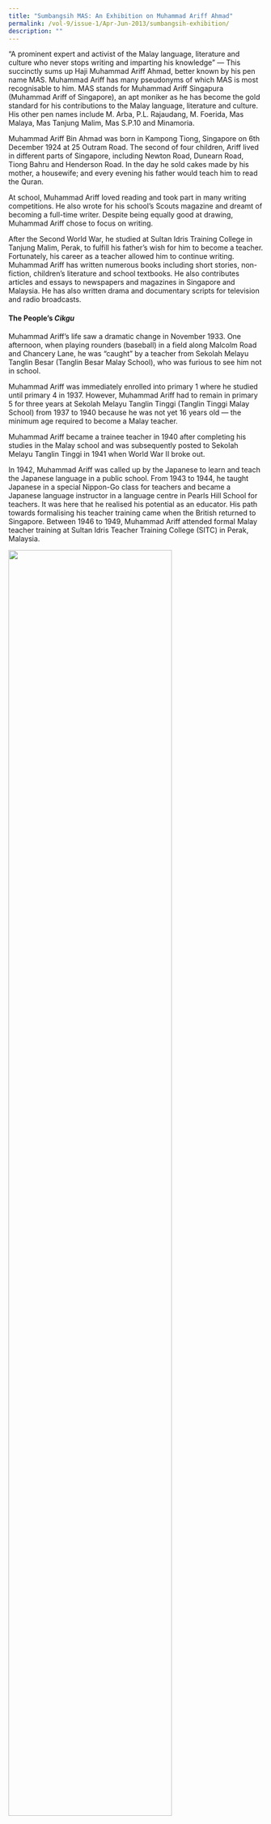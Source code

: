 ```yaml
---
title: "Sumbangsih MAS: An Exhibition on Muhammad Ariff Ahmad"
permalink: /vol-9/issue-1/Apr-Jun-2013/sumbangsih-exhibition/
description: ""
---
```

“A prominent expert and activist of the Malay language, literature and culture who never stops writing and imparting his knowledge” — This succinctly sums up Haji Muhammad Ariff Ahmad, better known by his pen name MAS. Muhammad Ariff has many pseudonyms of which MAS is most recognisable to him. MAS stands for Muhammad Ariff Singapura (Muhammad Ariff of Singapore), an apt moniker as he has become the gold standard for his contributions to the Malay language, literature and culture. His other pen names include M. Arba, P.L. Rajaudang, M. Foerida, Mas Malaya, Mas Tanjung Malim, Mas S.P.10 and Minamoria.

Muhammad Ariff Bin Ahmad was born in Kampong Tiong, Singapore on 6th December 1924 at 25 Outram Road. The second of four children, Ariff lived in different parts of Singapore, including Newton Road, Dunearn Road, Tiong Bahru and Henderson Road. In the day he sold cakes made by his mother, a housewife; and every evening his father would teach him to read the Quran.

At school, Muhammad Ariff loved reading and took part in many writing competitions. He also wrote for his school’s Scouts magazine and dreamt of becoming a full-time writer. Despite being equally good at drawing, Muhammad Ariff chose to focus on writing.

After the Second World War, he studied at Sultan Idris Training College in Tanjung Malim, Perak, to fulfill his father’s wish for him to become a teacher. Fortunately, his career as a teacher allowed him to continue writing. Muhammad Ariff has written numerous books including short stories, non-fiction, children’s literature and school textbooks. He also contributes articles and essays to newspapers and magazines in Singapore and Malaysia. He has also written drama and documentary scripts for television and radio broadcasts.

#### **The People’s *Cikgu***

Muhammad Ariff’s life saw a dramatic change in November 1933. One afternoon, when playing rounders (baseball) in a field along Malcolm Road and Chancery Lane, he was “caught” by a teacher from Sekolah Melayu Tanglin Besar (Tanglin Besar Malay School), who was furious to see him not in school.

Muhammad Ariff was immediately enrolled into primary 1 where he studied until primary 4 in 1937. However, Muhammad Ariff had to remain in primary 5 for three years at Sekolah Melayu Tanglin Tinggi (Tanglin Tinggi Malay School) from 1937 to 1940 because he was not yet 16 years old — the minimum age required to become a Malay teacher.

Muhammad Ariff became a trainee teacher in 1940 after completing his studies in the Malay school and was subsequently posted to Sekolah Melayu Tanglin Tinggi in 1941 when World War II broke out.

In 1942, Muhammad Ariff was called up by the Japanese to learn and teach the Japanese language in a public school. From 1943 to 1944, he taught Japanese in a special Nippon-Go class for teachers and became a Japanese language instructor in a language centre in Pearls Hill School for teachers. It was here that he realised his potential as an educator. His path towards formalising his teacher training came when the British returned to Singapore. Between 1946 to 1949, Muhammad Ariff attended formal Malay teacher training at Sultan Idris Teacher Training College (SITC) in Perak, Malaysia.


<img style="width:80%;" src="/images/Vol%209%20Issue%201/Sumbangsih%20MAS/Taman%20Puspa.jpg">
 <div style="background-color: white;"><i>Taman Puspa</i> is a collection of poems written in 1947 that expresses the hopes and aspirations of MAS. Post cards to Masuri S.N., who was in Kajang during the Japanese Occupation, were also featured.
</div>

It was in SITC that he became acquainted with many writers and activists all over Malaya. Many of them were later involved in Malaysian politics and curators of post-war literary developments.

Muhammad Ariff retired as a senior lecturer at the Institute of Education. After that he was appointed as the editor of the Malay edition of Grow magazine (*Majalah Mekar*) published by the Ministry of Education. Muhammad Ariff produced many school textbooks during his stints in SITC and IE and was behind the scheme of work for the teaching of Malay Language, Literature and Science in Malay language for Singapore schools.

He was also member of the Romanized Malay Spelling committee that developed the Singapore Malay language. In 1966 he organised the First Malay National Language Congress in Singapore.

Muhammad Ariff’s contributions as a teacher were not confined to the realm of education. As highlighted by Mr Guntor Sadali, former editor of *Berita Harian/Berita Minggu*, “Cikgu Ariff is a reference point of the community and he is ever ready with the answers when there are issues about the Malay Language.” Muhammad Ariff reached out to the community through his regular columns and broadcasted through the mainstream media.

#### **Arts for the People**

Muhammad Ariff is also one of the founding members of the Angkatan Sasterawan ’50 (ASAS ’50) a literary organisation that champions the rights of the community through the writings of its members. ASAS ’50 was established with the belief that “united we stand, divided we fall”. He commemorated the founding of ASAS’50 — 6 August 1950 — through his poem “Long-lived Unity”.


<img style="width:50%;" src="/images/Vol%209%20Issue%201/Sumbangsih%20MAS/Seni%20untuk%20Masyarakat.jpg">
 <div style="background-color: white;"><i>Seni untuk Masyarakat</i> (Arts for the People) exhibition panels.</div>
	

Muhammad Ariff’s first foray into creative writing was in the field of radio drama. During the Japanese Occupation, he produced drama scripts for radio broadcast. The drama series *Oleh-Oleh Pembelaan Seorang Ibu* and *Inikah Balasanmu*, based on his scripts, were broadcasted in 1943.

At the same time, he decided to record and report the cruelty of Japanese soldiers. However, his short stories such as *Pokok Jarak* (*Barbados Nut*) and *Pondok Buruk* (*Old Hut*) were rejected and not published because their anti-Japanese sentiments were exposed to strongly. Pak Sako (Dr Ishak Haji Muhammad), the writer for *Semangat Asia*, advised him to stop if he wished to stay alive.

Muhammad Ariff, together with other writer friends, was conscious of the potential of arts as an instrument to build a society that was facing an uncertain future after the Japanese Occupation. Literature became a platform to seek independence from colonisation and redress for social injustices. It also reflected the hope and ambition to achieve the common goal of attaining “full independence” through their literary works and through the concept of Arts for the masses.

In 1947, Muhammad Ariff completed his first novel *Menyahut Seruan Ibunda* (*Answering the Call of Motherland*). It was accepted for publication by Cikgu Harun Aminurrashid. However, it was published as a series in the magazine *Mutiara*.

Muhammad Ariff believes that writing is his responsibility, one that allows his fellow countrymen to view life positively and lead a meaningful existence. For instance, his novelette *Sarah Pengarang Kechil*, published in 1957, exemplified his concerns on the importance of education in order for the next generation to achieve success. The novelette was adopted as a textbook for Malay literature. The novel *Mail Mau Kawin* (*Mail Wants to Wed*), published in 1976, considers the issues of the Malay community at that time. The importance of lifelong learning was subtly touched on as one of the ways to overcome the vicious cycle of poverty. Another example is the poem “Is it true?”, which gave rise to controversy when it was published in *Berita Harian* in 1974.


<img style="width:80%;" src="/images/Vol%209%20Issue%201/Sumbangsih%20MAS/Collections1.jpg">
 <div style="background-color: white;">Works by Muhammad Ariff Ahmad, such as <i>Adam Kena Hujan, Suara Guru and Sarah Pengarang Kechil</i>, were on display at the exhibition.
</div>

“Is It True” encouraged readers to reflect and compare Truth and Falsehood. It is a simple poem but has a very deep meaning. The poem was able to provoke readers to think about life via the beauty of poetry.

His works span almost 65 years of his life and comprise various themes that express his journey and struggles in the fields of literature, language and culture. At the same time, his poems serve as a documentation of our social memories.

#### **Citizen Muhammad Ariff**

Muhammad Ariff’s influence can also be seen in the fields of language and culture. He was appointed as the chairman of the Malay Literature Prize committee that formed to promote literature in Singapore. Initiated by ASAS ’50, it was supported by 18 other non-governmental organisations. Today the award is known as the Malay Literary Award under the purview of the Malay Language Council of Singapore.

The Malay Language Council of Singapore is also responsible for organising the Malay Language Month campaign. Muhammad Ariff has been involved with the initiative since 1965 when it was known as National Language Month. In 1988, he penned the lyrics to *Bahasa Menjunjung Budaya*, which has remained as the Malay Language Month’s theme song till today.

Muhammad Ariff’s influence and high regard by the Malay Muslim community is illustrated by the numerous organisations he is a part of, such as the Association of Muslim Professionals and Malay Heritage Centre Foundation. The various awards and accolades bestowed upon him are testaments to a life dedicated to serving the community. Even though he is now in his late eighties, Muhammad Ariff is still sharing his knowledge, thoughts and ideas via a weekly newspaper column in *Berita Harian*. He is indeed an iconic national treasure that can never be replaced.

Muhammad Ariff’s many contributions to the community are a manifestation of his philosophy in life: “The life of a tree bears fruit; Let the life of humans be fruitful”. Despite all he has achieved, he still continues to share his knowledge, expertise and service as inscribed in the words of Kiayi (religious leader) in his poem “What will I become?”:

<center>What should I become?<br> The Kiayi says: Be as complete as a<br> human can be<br> to the Creator, to others — have piety,<br> have compassion<br> so that you will get Allah’s blessings,<br> even the people will respect you<br> this will benefit you in life, even in the<br> hereafter, you will not lose anything…<br></center>


<div>
<b>Juffri Supa’at</b> is a Senior Librarian with the National Library. He curated the exhibition “Sumbangsih MAS” featuring works by literary pioneer, Muhammad Ariff Ahmad. Juffri compiled a selection of Muhammad Ariff Ahmad’s poetry and also put together a comprehensive bibliography of his works.</div>

	
	




#### **REFERENCES**



Juffri Supa’at. (2012). Sumbangsih MAS: Koleksi puisi pilihan. Singapore: National Library of Singapore (original citation); Mas. (2012). [_Sumbangsih MAS: Koleksi puisi pilihan_](https://eservice.nlb.gov.sg/item_holding.aspx?bid=14598788). Singapore: National Library Board. (Call no.: Malay RSING 899.281 MAS)

Minamoria. (1974, November 24). [Sajak harus dibaca, didengar dan dilihat](http://eresources.nlb.gov.sg/newspapers/Digitised/Article/beritaharian19741124-1.2.27.1). _Berita Harian_, p. 13. Retrieved from NewspaperSG.

Mohamed Pitchay Gani Bin Mohamed Abdul Aziz. (Ed.). (2005). [_Leksikon: Direktori penulis Melayu Singapura pasca 1965_](https://eservice.nlb.gov.sg/item_holding.aspx?bid=12567839). Singapore: Angkatan Sasterawan’ 50 & National Library Board. (Call no.: Malay RSING 899.280255957 LEK)

Muhammad Ariff Ahmad. (2003). [_Perjalanan Mas: Memoir Muhammad Ariff Ahmad_](https://eservice.nlb.gov.sg/item_holding.aspx?bid=12236487). Singapore: Angkatan Sasterawan’ 50. (Call no.: Malay RSING q499.28092 MUH)

Razak Jaafar. (1974, May 12). [Janganlah jadikan taman ini medan bersenda seperti hippi dalam khayalan pil MX](http://eresources.nlb.gov.sg/newspapers/Digitised/Article/beritaharian19740512-1.2.25.2). _Berita Harian_, p. 5. Retrieved from NewspaperSG.